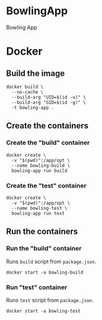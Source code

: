 # BowlingApp

Bowling App

# Docker

## Build the image

```shell
docker build \
  --no-cache \
  --build-arg "UID=$(id -u)" \
  --build-arg "GID=$(id -g)" \
  -t bowling-app .
```

## Create the containers

### Create the "build" container

```shell
docker create \
  -v "$(pwd)":/app/opt \
  --name bowling-build \
  bowling-app run build
```

### Create the "test" container

```shell
docker create \
  -v "$(pwd)":/app/opt \
  --name bowling-test \
  bowling-app run test
```

## Run the containers

### Run the "build" container

Runs `build` script from `package.json`.

```shell
docker start -a bowling-build
```

### Run "test" container

Runs `test` script from `package.json`.

```shell
docker start -a bowling-test
```
